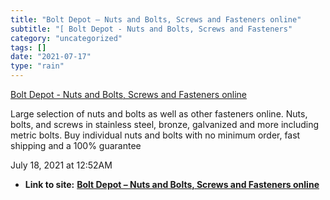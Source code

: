 ```yaml
---
title: "Bolt Depot – Nuts and Bolts, Screws and Fasteners online"
subtitle: "[ Bolt Depot - Nuts and Bolts, Screws and Fasteners"
category: "uncategorized"
tags: []
date: "2021-07-17"
type: "rain"
---
```

[ Bolt Depot - Nuts and Bolts, Screws and Fasteners
online](<https://www.boltdepot.com/>)

Large selection of nuts and bolts as well as other fasteners online. Nuts,
bolts, and screws in stainless steel, bronze, galvanized and more including
metric bolts. Buy individual nuts and bolts with no minimum order, fast
shipping and a 100% guarantee

July 18, 2021 at 12:52AM


* **Link to site:** **[Bolt Depot – Nuts and Bolts, Screws and Fasteners online](None)**